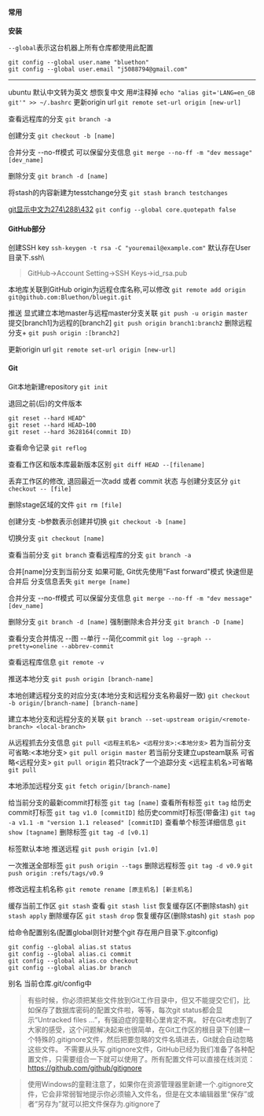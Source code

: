 #### 常用

**安装**

`--global`表示这台机器上所有仓库都使用此配置

``` shell
git config --global user.name "bluethon"
git config --global user.email "j5088794@gmail.com"
```

----------------------------
ubuntu 默认中文转为英文 想恢复中文 用#注释掉
`echo "alias git='LANG=en_GB git'" >> ~/.bashrc`
更新origin url
`git remote set-url origin [new-url]`

查看远程库的分支
`git branch -a`

创建分支
`git checkout -b [name]`

合并分支 --no-ff模式 可以保留分支信息
`git merge --no-ff -m "dev message" [dev_name]`

删除分支
`git branch -d [name]`

将stash的内容新建为tesstchange分支
`git stash branch testchanges`

[git显示中文为274\288\432](https://gist.github.com/vkyii/1079783)
`git config --global core.quotepath false`

#### GitHub部分

创建SSH key
`ssh-keygen -t rsa -C "youremail@example.com"`
默认存在User目录下.ssh\
> GitHub->Account Setting->SSH Keys->id_rsa.pub

本地库关联到GitHub  origin为远程仓库名称,可以修改
`git remote add origin git@github.com:Bluethon/bluegit.git`

推送 显式建立本地master与远程master分支关联
`git push -u origin master`
提交[branch1]为远程的[branch2]
`git push origin branch1:branch2`
删除远程分支+
`git push origin :[branch2]`

更新origin url
`git remote set-url origin [new-url]`

#### Git

Git本地新建repository
`git init`

退回之前(后)的文件版本
```
git reset --hard HEAD^
git reset --hard HEAD~100
git reset --hard 3628164(commit ID)
```

查看命令记录
`git reflog`

查看工作区和版本库最新版本区别
`git diff HEAD --[filename]`

丢弃工作区的修改, 退回最近一次add 或者 commit 状态  与创建分支区分
`git checkout -- [file]`

删除stage区域的文件
`git rm [file]`

创建分支 -b参数表示创建并切换
`git checkout -b [name]`

切换分支
`git checkout [name]`

查看当前分支
`git branch`
查看远程库的分支
`git branch -a`

合并[name]分支到当前分支  如果可能, Git优先使用"Fast forward"模式 快速但是合并后 分支信息丢失
`git merge [name]`

合并分支 --no-ff模式 可以保留分支信息
`git merge --no-ff -m "dev message" [dev_name]`

删除分支
`git branch -d [name]`
强制删除未合并分支
`git branch -D [name]`

查看分支合并情况 --图 --单行 --简化commit
`git log --graph --pretty=oneline --abbrev-commit`

查看远程库信息
`git remote -v`

推送本地分支
`git push origin [branch-name]`

本地创建远程分支的对应分支(本地分支和远程分支名称最好一致)
`git checkout -b origin/[branch-name] [branch-name]`

建立本地分支和远程分支的关联
`git branch --set-upstream origin/<remote-branch> <local-branch>`

从远程抓去分支信息
`git pull <远程主机名> <远程分支>:<本地分支>`
 若为当前分支 可省略:<本地分支>
`git pull origin master`
 若当前分支建立upsteam联系 可省略<远程分支>
`git pull origin`
 若只track了一个追踪分支 <远程主机名>可省略
`git pull`

本地添加远程分支
`git fetch origin/[branch-name]`

给当前分支的最新commit打标签
`git tag [name]`
查看所有标签
`git tag`
给历史commit打标签
`git tag v1.0 [commitID]`
给历史commit打标签(带备注)
`git tag -a v1.1 -m "version 1.1 released" [commitID]`
查看单个标签详细信息
`git show [tagname]`
删除标签
`git tag -d [v0.1]`

标签默认本地 推送远程
`git push origin [v1.0]`

一次推送全部标签
`git push origin --tags`
删除远程标签
`git tag -d v0.9`
`git push origin :refs/tags/v0.9`

修改远程主机名称
`git remote rename [原主机名] [新主机名]`

缓存当前工作区
`git stash`
查看
`git stash list`
恢复缓存区(不删除stash)
`git stash apply`
删除缓存区
`git stash drop`
恢复缓存区(删除stash)
`git stash pop`

给命令配置别名(配置global则针对整个git 存在用户目录下.gitconfig)
```
git config --global alias.st status
git config --global alias.ci commit
git config --global alias.co checkout
git config --global alias.br branch
```
别名 当前仓库.git/config中



> 有些时候，你必须把某些文件放到Git工作目录中，但又不能提交它们，比如保存了数据库密码的配置文件啦，等等，每次git status都会显示“Untracked files ...”，有强迫症的童鞋心里肯定不爽。
好在Git考虑到了大家的感受，这个问题解决起来也很简单，在Git工作区的根目录下创建一个特殊的.gitignore文件，然后把要忽略的文件名填进去，Git就会自动忽略这些文件。
不需要从头写.gitignore文件，GitHub已经为我们准备了各种配置文件，只需要组合一下就可以使用了。所有配置文件可以直接在线浏览：https://github.com/github/gitignore

>使用Windows的童鞋注意了，如果你在资源管理器里新建一个.gitignore文件，它会非常弱智地提示你必须输入文件名，但是在文本编辑器里“保存”或者“另存为”就可以把文件保存为.gitignore了
